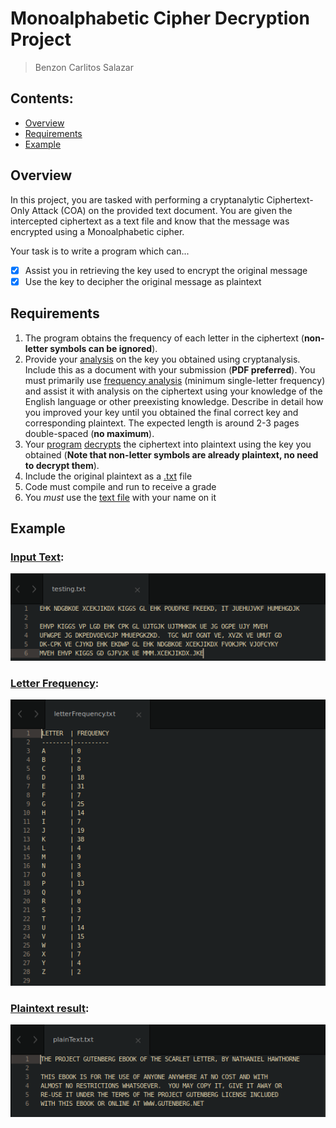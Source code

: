 # Monoalphabetic Cipher Decryption Project
> Benzon Carlitos Salazar

## Contents:
- [Overview](https://github.com/carrliitos/MonoalphabeticDecryption#overview)
- [Requirements](https://github.com/carrliitos/MonoalphabeticDecryption#requiremets)
- [Example](https://github.com/carrliitos/MonoalphabeticDecryption#example)

## Overview
In this project, you are tasked with performing a cryptanalytic Ciphertext-Only Attack (COA) on the provided text document.  You are given the intercepted ciphertext as a text file and know that the message was encrypted using a Monoalphabetic cipher.

Your task is to write a program which can...

- [x] Assist you in retrieving the key used to encrypt the original message
- [x] Use the key to decipher the original message as plaintext

## Requirements
1. The program obtains the frequency of each letter in the ciphertext (**non-letter symbols can be ignored**).
2. Provide your [analysis](/src/analysis/Analysis.txt) on the key you obtained using cryptanalysis.  Include this as a document with your submission (**PDF preferred**).  You must primarily use [frequency analysis](/src/out/LetterFrequency.csv) (minimum single-letter frequency) and assist it with analysis on the ciphertext using your knowledge of the English language or other preexisting knowledge.  Describe in detail how you improved your key until you obtained the final correct key and corresponding plaintext.  The expected length is around 2-3 pages double-spaced (**no maximum**).
3. Your [program](/src/Monoalphabetic.java) [decrypts](/src/out/plainText.txt) the ciphertext into plaintext using the key you obtained (**Note that non-letter symbols are already plaintext, no need to decrypt them**).
4. Include the original plaintext as a [.txt](/src/BenzonS.txt) file
5. Code must compile and run to receive a grade
6. You *must* use the [text file](/src/BenzonS.txt) with your name on it

## Example
### [Input Text](./src/tests/testing.txt):

![Input test text](./img/InputTest.png)

### [Letter Frequency](./src/tests/letterFrequency.txt):

![Letter Frequency](./img/LetterFrequency.png)

### [Plaintext result](./src/tests/plainText.txt):

![Plain text](./img/Plaintext.png)